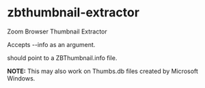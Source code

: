 zbthumbnail-extractor
=====================

Zoom Browser Thumbnail Extractor

Accepts --info <filename> as an argument.

<filename> should point to a ZBThumbnail.info file. 

**NOTE:** This may also work on Thumbs.db files created by Microsoft Windows.